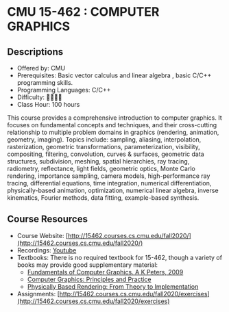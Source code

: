 # CMU 15-462 : COMPUTER GRAPHICS

## Descriptions

- Offered by: CMU
- Prerequisites: Basic vector calculus and linear algebra , basic C/C++ programming skills.
- Programming Languages: C/C++
- Difficulty: 🌟🌟🌟🌟
- Class Hour: 100 hours

This course provides a comprehensive introduction to computer graphics. It focuses on fundamental concepts and techniques, and their cross-cutting relationship to multiple problem domains in graphics (rendering, animation, geometry, imaging). Topics include: sampling, aliasing, interpolation, rasterization, geometric transformations, parameterization, visibility, compositing, filtering, convolution, curves & surfaces, geometric data structures, subdivision, meshing, spatial hierarchies, ray tracing, radiometry, reflectance, light fields, geometric optics, Monte Carlo rendering, importance sampling, camera models, high-performance ray tracing, differential equations, time integration, numerical differentiation, physically-based animation, optimization, numerical linear algebra, inverse kinematics, Fourier methods, data fitting, example-based synthesis.

## Course Resources

- Course Website: [http://15462.courses.cs.cmu.edu/fall2020/](http://15462.courses.cs.cmu.edu/fall2020/)
- Recordings: [Youtube](https://www.youtube.com/watch?v=W6yEALqsD7k&list=PL9_jI1bdZmz2emSh0UQ5iOdT2xRHFHL7E&index=1)
- Textbooks: There is no required textbook for 15-462, though a variety of books may provide good supplementary material:
  - [Fundamentals of Computer Graphics. A K Peters, 2009](http://www.amazon.com/Fundamentals-Computer-Graphics-Peter-Shirley/dp/1568814690)
  - [Computer Graphics: Principles and Practice](http://www.amazon.com/Computer-Graphics-Principles-Practice-3rd/dp/0321399528/ref=sr_1_2?s=books&ie=UTF8&qid=1440872554&sr=1-2&keywords=foundations+of+3d+computer+graphics)
  - [Physically Based Rendering: From Theory to Implementation](http://www.amazon.com/gp/product/0123750792?ie=UTF8&tag=pharr-20&linkCode=as2&camp=1789&creative=390957&creativeASIN=0123750792)
- Assignments: [http://15462.courses.cs.cmu.edu/fall2020/exercises](http://15462.courses.cs.cmu.edu/fall2020/exercises)

